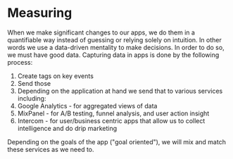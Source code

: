 # Measuring

When we make significant changes to our apps, we do them in a quantifiable way instead of guessing or relying solely on intuition. In other words we use a data-driven mentality to make decisions. In order to do so, we must have good data. Capturing data in apps is done by the following process:

1. Create tags on key events 
2. Send those 
3. Depending on the application at hand we send that to various services including:
  1. Google Analytics - for aggregated views of data
  2. MixPanel - for A/B testing, funnel analysis, and user action insight 
  3. Intercom - for user/business centric apps that allow us to collect intelligence and do drip marketing

Depending on the goals of the app ("goal oriented"), we will mix and match these services as we need to. 